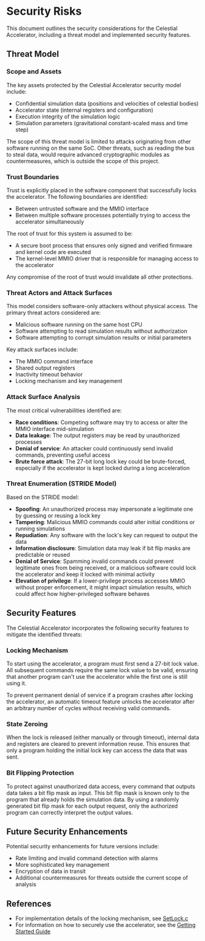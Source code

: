 # Security Risks

This document outlines the security considerations for the Celestial Accelerator, including a threat model and implemented security features.

## Threat Model

### Scope and Assets

The key assets protected by the Celestial Accelerator security model include:

- Confidential simulation data (positions and velocities of celestial bodies)
- Accelerator state (internal registers and configuration)
- Execution integrity of the simulation logic
- Simulation parameters (gravitational constant-scaled mass and time step)

The scope of this threat model is limited to attacks originating from other software running on the same SoC. Other threats, such as reading the bus to steal data, would require advanced cryptographic modules as countermeasures, which is outside the scope of this project.

### Trust Boundaries

Trust is explicitly placed in the software component that successfully locks the accelerator. The following boundaries are identified:

- Between untrusted software and the MMIO interface
- Between multiple software processes potentially trying to access the accelerator simultaneously

The root of trust for this system is assumed to be:

- A secure boot process that ensures only signed and verified firmware and kernel code are executed
- The kernel-level MMIO driver that is responsible for managing access to the accelerator

Any compromise of the root of trust would invalidate all other protections.

### Threat Actors and Attack Surfaces

This model considers software-only attackers without physical access. The primary threat actors considered are:

- Malicious software running on the same host CPU
- Software attempting to read simulation results without authorization
- Software attempting to corrupt simulation results or initial parameters

Key attack surfaces include:

- The MMIO command interface
- Shared output registers
- Inactivity timeout behavior
- Locking mechanism and key management

### Attack Surface Analysis

The most critical vulnerabilities identified are:

- **Race conditions**: Competing software may try to access or alter the MMIO interface mid-simulation
- **Data leakage**: The output registers may be read by unauthorized processes
- **Denial of service**: An attacker could continuously send invalid commands, preventing useful access
- **Brute force attack**: The 27-bit long lock key could be brute-forced, especially if the accelerator is kept locked during a long acceleration

### Threat Enumeration (STRIDE Model)

Based on the STRIDE model:

- **Spoofing**: An unauthorized process may impersonate a legitimate one by guessing or reusing a lock key
- **Tampering**: Malicious MMIO commands could alter initial conditions or running simulations
- **Repudiation**: Any software with the lock's key can request to output the data
- **Information disclosure**: Simulation data may leak if bit flip masks are predictable or reused
- **Denial of Service**: Spamming invalid commands could prevent legitimate ones from being received, or a malicious software could lock the accelerator and keep it locked with minimal activity
- **Elevation of privilege**: If a lower-privilege process accesses MMIO without proper enforcement, it might impact simulation results, which could affect how higher-privileged software behaves

## Security Features

The Celestial Accelerator incorporates the following security features to mitigate the identified threats:

### Locking Mechanism

To start using the accelerator, a program must first send a 27-bit lock value. All subsequent commands require the same lock value to be valid, ensuring that another program can't use the accelerator while the first one is still using it.

To prevent permanent denial of service if a program crashes after locking the accelerator, an automatic timeout feature unlocks the accelerator after an arbitrary number of cycles without receiving valid commands.

### State Zeroing

When the lock is released (either manually or through timeout), internal data and registers are cleared to prevent information reuse. This ensures that only a program holding the initial lock key can access the data that was sent.

### Bit Flipping Protection

To protect against unauthorized data access, every command that outputs data takes a bit flip mask as input. This bit flip mask is known only to the program that already holds the simulation data. By using a randomly generated bit flip mask for each output request, only the authorized program can correctly interpret the output values.

## Future Security Enhancements

Potential security enhancements for future versions include:

- Rate limiting and invalid command detection with alarms
- More sophisticated key management
- Encryption of data in transit
- Additional countermeasures for threats outside the current scope of analysis

## References

- For implementation details of the locking mechanism, see [SetLock.c](/CelestialAccelerator/C_Codes/SetLock.c)
- For information on how to securely use the accelerator, see the [Getting Started Guide](../guides/getting-started.md)
